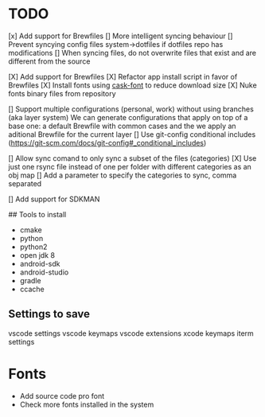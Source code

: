# TODO

[x] Add support for Brewfiles
[] More intelligent syncing behaviour
	[] Prevent syncying config files system->dotfiles if dotfiles repo has modifications
	[] When syncing files, do not overwrite files that exist and are different from the source

[X] Add support for Brewfiles
	[X] Refactor app install script in favor of Brewfiles
	[X] Install fonts using [cask-font](https://github.com/Homebrew/homebrew-cask-fonts) to reduce download size
	[X] Nuke fonts binary files from repository

[] Support multiple configurations (personal, work) without using branches (aka layer system)
	We can generate configurations that apply on top of a base one: a  default Brewfile with common cases and the we apply an aditional Brewfile for the current layer
	[] Use git-config conditional includes (https://git-scm.com/docs/git-config#_conditional_includes)

[] Allow sync comand to only sync a subset of the files (categories)
	[X] Use just one rsync file instead of one per folder with different categories as an obj map
	[] Add a parameter to specify the categories to sync, comma separated

[] Add support for SDKMAN


## Tools to install
* cmake
* python
* python2
* open jdk 8
* android-sdk
* android-studio
* gradle
* ccache

## Settings to save
vscode settings
vscode keymaps
vscode extensions
xcode keymaps
iterm settings

# Fonts
* Add source code pro font
* Check more fonts installed in the system